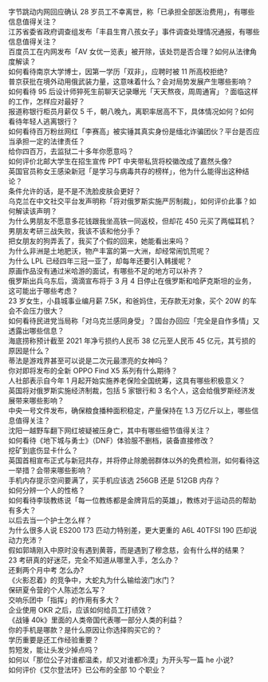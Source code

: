 字节跳动内网回应确认 28 岁员工不幸离世，称「已承担全部医治费用」，有哪些信息值得关注？  
江苏省委省政府调查组发布「丰县生育八孩女子」事件调查处理情况通报，有哪些信息值得关注？  
百度员工在内网发布「AV 女优一览表」被开除，该处罚是否合理？如何从法律角度解读？  
如何看待南京大学博士，因第一学历「双非」，应聘时被 11 所高校拒绝?  
普京获批在境外动用俄武装力量，这意味着什么？会对局势发展产生哪些影响？  
如何看待 95 后设计师猝死生前聊天记录曝光「天天熬夜，周周通宵」？面临这样的工作，怎样应对最好？  
报道称银行柜员月薪仅 5 千，朝八晚九，离职率居高不下，具体情况如何？如何看待年轻人逃离银行？  
如何看待百万粉丝网红「李赛高」被实锤其真实身份是缅北诈骗团伙？平台是否应当承担一定的法律责任？  
给你四百万，去监狱二十多年你愿意吗？  
如何评价北邮大学生在招生宣传 PPT 中夹带私货将校徽改成了嘉然头像?  
英国官员称女王感染新冠「是学习与病毒共存的榜样」，他为什么能得出这种结论？  
条件允许的话，是不是不洗脸皮肤会更好？  
乌克兰在中文社交平台发声明称「将对俄罗斯实施严厉制裁」，如何评价此事？如何解读该声明？  
为什么男朋友不愿意多花钱跟我坐高铁一同返校，但却花 450 元买了两幅耳机？  
男朋友考研三战失败，我该不该和他分手？  
把女朋友的狗弄丢了，我买了个假的回来，她能看出来吗？  
为什么非洲是土地肥沃，物产丰富的第一大洲，却经常闹饥荒呢？  
为什么 LPL 已经四年三冠一亚了，却每年还要引入韩援呢？  
原画作品没有通过米哈游的面试，有哪些不足的地方可以补齐？  
俄罗斯出兵乌东后，滴滴宣布将于 3 月 4 日停止在俄罗斯和哈萨克斯坦的业务，这可能出于哪些考虑？  
23 岁女生，小县城事业编月薪 7.5K，和爸妈住，无存款无对象，买个 20W 的车会不会压力很大？  
如何看待民进党当局称「对乌克兰感同身受」？国台办回应「完全是自作多情」又透露出哪些信息？  
海底捞称预计截至 2021 年净亏损约人民币 38 亿元至人民币 45 亿元，其亏损的原因是什么？  
蒂法是游戏界甚至可以说是二次元最漂亮的女神吗？  
你对即将发布的全新 OPPO Find X5 系列有什么期待？  
人社部表示自今年 1 月起开始实施养老保险全国统筹，这具有哪些积极意义？  
英国将对俄罗斯实施经济制裁，包括 5 家银行和 3 名个人，这会给俄罗斯经济发展带来哪些影响？  
中央一号文件发布，确保粮食播种面积稳定，产量保持在 1.3 万亿斤以上，哪些信息值得关注？  
沈阳一越野车翻下网红坡疑被压身亡，其中有哪些细节值得关注？  
如何看待《地下城与勇士》（DNF）体验服不删档，装备直接修改？  
挖矿到底伤显卡什么？  
英国首相宣布正式与新冠共存，并将停止除脆弱群体以外的免费检测，如何看待这一举措？会带来哪些影响？  
手机内存提示空间要满了，买手机应该选 256GB 还是 512GB 内存？  
如何分辨一个人的性格？  
如何看待李琰教练说「每一位教练都是金牌背后的英雄」，教练对于运动员的帮助有多大？  
以后去当一个护士怎么样？  
为什么很多人说 ES200 173 匹动力特别差，更大更重的 A6L 40TFSI 190 匹却说动力充沛？  
假如郭靖刚入中原时没有遇到黄蓉，而是遇到了穆念慈，会有什么样的结果？  
23 考研真的好迷茫，完全不知道从哪里入手，怎么办？  
还剩两个月中考 怎么办?  
《火影忍着》的竞争中，大蛇丸为什么输给波门水门？  
保研夏令营的个人陈述怎么写？  
交响乐团中「指挥」的作用有多大？  
企业使用 OKR 之后，应该如何给员工打绩效？  
《战锤 40k》里面的人类帝国代表哪一部分人类的利益？  
你的手机是哪款？是什么原因让你选择购买它的？  
学历重要是还工作经验重要？  
剪短发，能让头发少掉点吗？  
如何以「那位公子对谁都温柔，却又对谁都冷漠」为开头写一篇 he 小说?  
如何评价《艾尔登法环》已公布的全部 10 个职业？  
